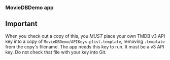 ### MovieDBDemo app

## Important

When you check out a copy of this, you _MUST_ place your own TMDB v3 API key into a copy of `MovieDBDemo/APIKeys.plist.template`, removing `.template` from the copy's filename. The app needs this key to run. It must be a v3 API key. Do not check that file with your key into Git.
